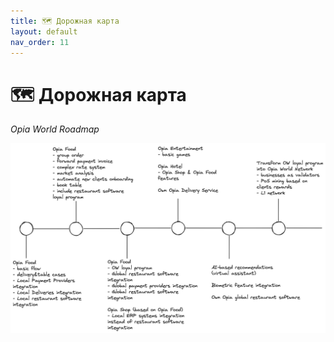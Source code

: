 ```yaml
---
title: 🗺️ Дорожная карта
layout: default
nav_order: 11
---
```


# 🗺️ Дорожная карта

_Opia World Roadmap_

![Roadmap](/assets/images/roadmap.png "Roadmap")